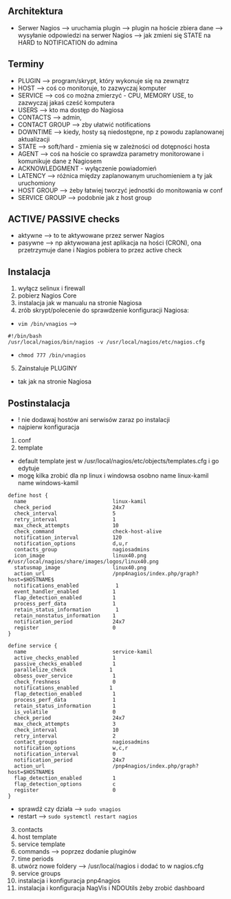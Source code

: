 ## Architektura
- Serwer Nagios --> uruchamia plugin --> plugin na hoście zbiera dane --> wysyłanie odpowiedzi na serwer Nagios --> jak zmieni się STATE na HARD to NOTIFICATION do admina


## Terminy
- PLUGIN --> program/skrypt, który wykonuje się na zewnątrz
- HOST --> coś co monitoruje, to zazwyczaj komputer
- SERVICE --> coś co można zmierzyć - CPU, MEMORY USE, to zazwyczaj jakaś cześć komputera
- USERS --> kto ma dostęp do Nagiosa
- CONTACTS --> admin,
- CONTACT GROUP --> zby ułatwić notifications
- DOWNTIME --> kiedy, hosty są niedostępne, np z powodu zaplanowanej aktualizacji
- STATE --> soft/hard - zmienia się w zależności od dotępności hosta
- AGENT --> coś na hoście co sprawdza parametry monitorowane i komunikuje dane z Nagiosem
- ACKNOWLEDGMENT - wyłączenie powiadomień
- LATENCY --> różnica między zaplanowanym uruchomieniem a ty jak uruchomiony
- HOST GROUP --> żeby łatwiej tworzyć jednostki do monitowania w conf
- SERVICE GROUP --> podobnie jak z host group


## ACTIVE/ PASSIVE checks
- aktywne --> to te aktywowane przez serwer Nagios
- pasywne --> np aktywowana jest aplikacja na hości (CRON), ona przetrzymuje dane i Nagios pobiera to przez active check


## Instalacja
1. wyłącz selinux i firewall
2. pobierz Nagios Core
3. instalacja jak w manualu na stronie Nagiosa
4. zrób skrypt/polecenie do sprawdzenie konfiguracji Nagiosa:
  - `vim /bin/vnagios` -->
  ```
  #!/bin/bash
  /usr/local/nagios/bin/nagios -v /usr/local/nagios/etc/nagios.cfg
  ```
  - `chmod 777 /bin/vnagios`
5. Zainstaluje PLUGINY
  - tak jak na stronie Nagiosa

## Postinstalacja
- ! nie dodawaj hostów ani serwisów zaraz po instalacji
- najpierw konfiguracja
1. conf
2. template
  - default template jest w /usr/local/nagios/etc/objects/templates.cfg i go edytuje
  - mogę kilka zrobić dla np linux i windowsa osobno name linux-kamil name windows-kamil
  ```
  define host {
    name                            linux-kamil
    check_period                    24x7
    check_interval                  5
    retry_interval                  1
    max_check_attempts              10
    check_command                   check-host-alive
    notification_interval           120
    notification_options            d,u,r
    contacts_group                  nagiosadmins
    icon_image                      linux40.png     #/usr/local/nagios/share/images/logos/linux40.png
    statusmap_image                 linux40.png
    action_url                      /pnp4nagios/index.php/graph?host=$HOSTNAME$
    notifications_enabled            1
    event_handler_enabled           1
    flap_detection_enabled          1
    process_perf_data               1
    retain_status_information        1
    retain_nonstatus_information    1
    notification_period             24x7
    register                        0
  }

  define service {
    name                            service-kamil
    active_checks_enabled           1
    passive_checks_enabled          1
    parallelize_check              1
    obsess_over_service             1
    check_freshness                 0
    notifications_enabled          1
    flap_detection_enabled          1
    process_perf_data               1
    retain_status_information       1
    is_volatile                     0
    check_period                    24x7
    max_check_attempts              3
    check_interval                  10
    retry_interval                  2
    contact_groups                  nagiosadmins
    notification_options            w,c,r
    notification_interval           0
    notification_period             24x7
    action_url                      /pnp4nagios/index.php/graph?host=$HOSTNAME$
    flap_detection_enabled          1
    flap_detection_options          c
    register                        0
  }
  ```
  - sprawdź czy działa --> `sudo vnagios`
  - restart --> `sudo systemctl restart nagios`
3. contacts
4. host template
5. service template
6. commands --> poprzez dodanie pluginów
7. time periods
8. utwórz nowe foldery --> /usr/local/nagios i dodać to w nagios.cfg
9. service groups
10. instalacja i konfiguracja pnp4nagios
11. instalacja i konfiguracja NagVis i NDOUtils żeby zrobić dashboard
